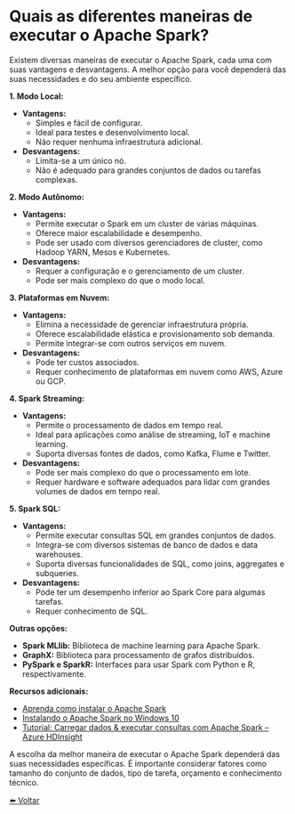 # Quais as diferentes maneiras de executar o Apache Spark?

Existem diversas maneiras de executar o Apache Spark, cada uma com suas vantagens e desvantagens. A melhor opção para você dependerá das suas necessidades e do seu ambiente específico.

**1. Modo Local:**

* **Vantagens:**
    * Simples e fácil de configurar.
    * Ideal para testes e desenvolvimento local.
    * Não requer nenhuma infraestrutura adicional.
* **Desvantagens:**
    * Limita-se a um único nó.
    * Não é adequado para grandes conjuntos de dados ou tarefas complexas.

**2. Modo Autônomo:**

* **Vantagens:**
    * Permite executar o Spark em um cluster de várias máquinas.
    * Oferece maior escalabilidade e desempenho.
    * Pode ser usado com diversos gerenciadores de cluster, como Hadoop YARN, Mesos e Kubernetes.
* **Desvantagens:**
    * Requer a configuração e o gerenciamento de um cluster.
    * Pode ser mais complexo do que o modo local.

**3. Plataformas em Nuvem:**

* **Vantagens:**
    * Elimina a necessidade de gerenciar infraestrutura própria.
    * Oferece escalabilidade elástica e provisionamento sob demanda.
    * Permite integrar-se com outros serviços em nuvem.
* **Desvantagens:**
    * Pode ter custos associados.
    * Requer conhecimento de plataformas em nuvem como AWS, Azure ou GCP.

**4. Spark Streaming:**

* **Vantagens:**
    * Permite o processamento de dados em tempo real.
    * Ideal para aplicações como análise de streaming, IoT e machine learning.
    * Suporta diversas fontes de dados, como Kafka, Flume e Twitter.
* **Desvantagens:**
    * Pode ser mais complexo do que o processamento em lote.
    * Requer hardware e software adequados para lidar com grandes volumes de dados em tempo real.

**5. Spark SQL:**

* **Vantagens:**
    * Permite executar consultas SQL em grandes conjuntos de dados.
    * Integra-se com diversos sistemas de banco de dados e data warehouses.
    * Suporta diversas funcionalidades de SQL, como joins, aggregates e subqueries.
* **Desvantagens:**
    * Pode ter um desempenho inferior ao Spark Core para algumas tarefas.
    * Requer conhecimento de SQL.

**Outras opções:**

* **Spark MLlib:** Biblioteca de machine learning para Apache Spark.
* **GraphX:** Biblioteca para processamento de grafos distribuídos.
* **PySpark e SparkR:** Interfaces para usar Spark com Python e R, respectivamente.

**Recursos adicionais:**

* [Aprenda como instalar o Apache Spark](https://deinfo.uepg.br/~alunoso/2020/SO/apacheSpark/comoUsar.html)
* [Instalando o Apache Spark no Windows 10](https://www.youtube.com/watch?v=1gdOMSimjXk)
* [Tutorial: Carregar dados & executar consultas com Apache Spark – Azure HDInsight](https://learn.microsoft.com/pt-br/azure/hdinsight/spark/apache-spark-load-data-run-query)

A escolha da melhor maneira de executar o Apache Spark dependerá das suas necessidades específicas. É importante considerar fatores como tamanho do conjunto de dados, tipo de tarefa, orçamento e conhecimento técnico.

[⬅️ Voltar](../apache_spark.md)